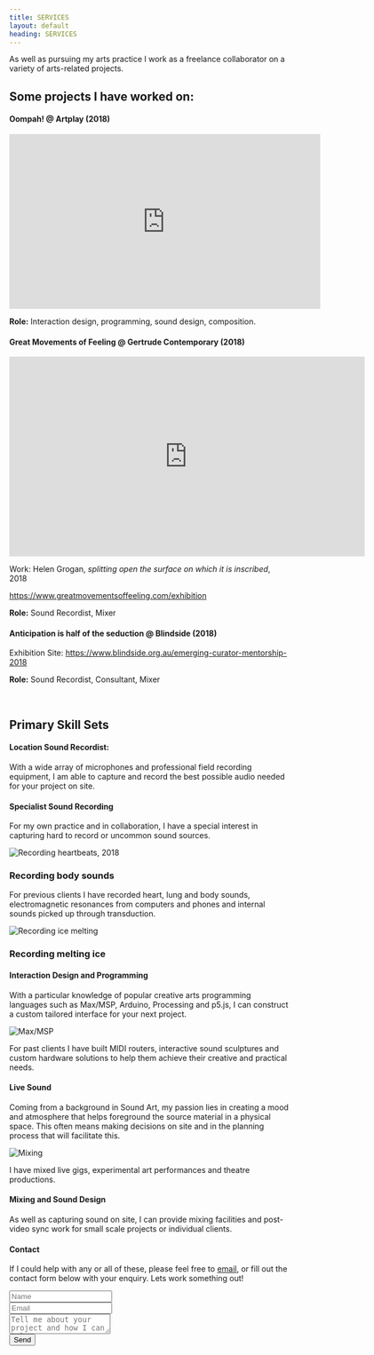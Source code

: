 ```yaml
---
title: SERVICES
layout: default
heading: SERVICES
---
```


As well as pursuing my arts practice I work as a freelance collaborator on a variety of arts-related projects.

## Some projects I have worked on:

#### Oompah! @ Artplay (2018)
<div class="video-container">
<iframe width="560" height="315" src="https://www.youtube.com/embed/sQamogAeVo0" frameborder="0" allow="accelerometer; autoplay; encrypted-media; gyroscope; picture-in-picture" allowfullscreen></iframe>
</div>

**Role:** Interaction design, programming, sound design, composition. 

#### Great Movements of Feeling @ Gertrude Contemporary (2018)

<div class="video-container">
<iframe src="https://player.vimeo.com/video/288865428?title=0&byline=0&portrait=0" width="640" height="360" frameborder="0" allow="autoplay; fullscreen" allowfullscreen></iframe>
</div>

Work: Helen Grogan, *splitting open the surface on which it is inscribed*, 2018

<https://www.greatmovementsoffeeling.com/exhibition>

**Role:** Sound Recordist, Mixer

#### Anticipation is half of the seduction @ Blindside (2018)

Exhibition Site: 
<https://www.blindside.org.au/emerging-curator-mentorship-2018>

**Role:** Sound Recordist, Consultant, Mixer

<br>

## Primary Skill Sets

#### Location Sound Recordist:

With a  wide array of microphones and professional field recording equipment, I am able to capture and record the best possible audio needed for your project on site. 



#### Specialist Sound Recording

For my own practice and in collaboration, I have a special interest in capturing hard to record or uncommon sound sources.

![Recording heartbeats, 2018](images/reel/heartbeat.jpg)
### Recording body sounds

For previous clients I have recorded heart, lung and body sounds, electromagnetic resonances from computers and phones and internal sounds picked up through transduction. 

![Recording ice melting](image/../images/reel/contactmic.jpg)
### Recording melting ice

#### Interaction Design and Programming

With a particular knowledge of popular creative arts programming languages such as Max/MSP, Arduino, Processing and p5.js, I can construct a custom tailored interface for your next project.

![Max/MSP](images/reel/max.png)

For past clients I have built MIDI routers, interactive sound sculptures and custom hardware solutions to help them achieve their creative and practical needs.  

#### Live Sound

Coming from a background in Sound Art, my passion lies in creating a mood and atmosphere that helps foreground the source material in a physical space. This often means making decisions on site and in the planning process that will facilitate this.

![Mixing](images/reel/mixing.jpg)

I have mixed live gigs, experimental art performances and theatre productions.


#### Mixing and Sound Design

As well as capturing sound on site, I can provide mixing facilities and post-video sync work for small scale projects or individual clients. 

#### Contact

If I could help with any or all of these, please feel free to [email](mailto:liamfpower@gmail.com), or fill out the contact form below with your enquiry. Lets work something out!


<div class="contact">
<form id="contactform" action="https://formspree.io/xyyyogaj" method="POST">
    <div>
        <input class="mywidth" type="text" name="name" placeholder="Name">
    </div>
    <div>
        <input class="mywidth" type="email" name="_replyto" placeholder="Email" cols="2">
    </div>
    <div>
        <textarea id="messagebox" name="message" placeholder="Tell me about your project and how I can help."></textarea>
    </div>
    <div>
        <input type="submit" value="Send">
    </div>
</form>
<p>